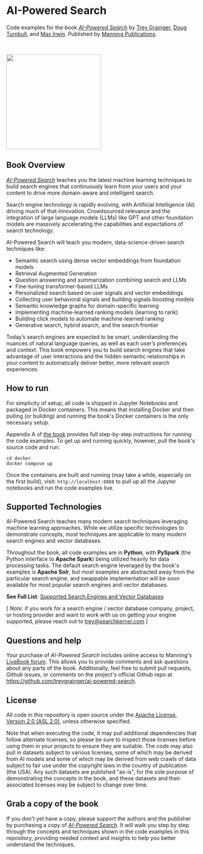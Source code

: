 # AI-Powered Search

Code examples for the book [_AI-Powered Search_](https://aipowerersearch.com) by [Trey Grainger](https://www.linkedin.com/in/treygrainger/), [Doug Turnbull](https://www.linkedin.com/in/softwaredoug/), and [Max Irwin](https://www.linkedin.com/in/maxirwin/). Published by [Manning Publications](https://www.manning.com).

<br/>

<a href="https://aipoweredsearch.com/the-book"><img 
src="https://aipoweredsearch.com/images/book-cover.jpg?for=code-readme" 
width="250px"></a>

## Book Overview
[_AI-Powered Search_](https://aipowerersearch.com) teaches you the latest machine learning techniques to build search engines that continuously learn from your users and your content to drive more domain-aware and intelligent search.

Search engine technology is rapidly evolving, with Artificial Intelligence (AI) driving much of that innovation. Crowdsourced relevance and the integration of large language models (LLMs) like GPT and other foundation models are massively accelerating the capabilities and expectations of search technology.

AI-Powered Search will teach you modern, data-science-driven search techniques like: 
- Semantic search using dense vector embeddings from foundation models
- Retrieval Augmented Generation
- Question answering and summarization combining search and LLMs
- Fine-tuning transformer-based LLMs
- Personalized search based on  user signals and vector embeddings
- Collecting user behavioral signals and building signals boosting models
- Semantic knowledge graphs for domain-specific learning
- Implementing machine-learned ranking models (learning to rank)
- Building click models to automate machine-learned ranking
- Generative search, hybrid search, and the search frontier

Today’s search engines are expected to be smart, understanding the nuances of natural language queries, as well as each user’s preferences and context. This book empowers you to build search engines that take advantage of user interactions and the hidden semantic relationships in your content to automatically deliver better, more relevant search experiences.

## How to run
For simplicity of setup, all code is shipped in Jupyter Notebooks and packaged in Docker containers. This means that installing Docker and then pulling (or building) and running the book's Docker containers is the only necessary setup.

Appendix A of [the book](https://aipoweredsearch.com) provides full step-by-step instructions for running the code examples. To get up and running quickly, however, pull the book's source code and run:
```
cd docker
docker compose up
```

Once the containers are built and running (may take a while, especially on the first build), visit:
`http://localhost:8888` to pull up all the Jupyter notebooks and run the code examples live.

## Supported Technologies
AI-Powered Search teaches many modern search techniques leveraging machine learning approaches. While we utilize specific technologies to demonstrate concepts, most techniques are applicable to many modern search engines and vector databases.

Throughout the book, all code examples are in **Python**, with **PySpark** (the Python interface to **Apache Spark**) being utilized heavily for data processing tasks. The default search engine leveraged by the book's examples is **Apache Solr**, but most examples are abstracted away from the particular search engine, and swappable implementation will be soon available for most popular search engines and vector databases.

**See Full List**: [Supported Search Engines and Vector Databases](engines/README.md)

[ *Note*: if you work for a search engine / vector database company, project, or hosting provider and want to work with us on getting your engine supported, please reach out to trey@searchkernel.com ]

## Questions and help
Your purchase of _AI-Powered Search_ includes online access to Manning's [LiveBook forum](https://livebook.manning.com/forum?product=graingert). This allows you to provide comments and ask questions about any parts of the book. Additionally, feel free to submit pull requests, Github issues, or comments on the project's official Github repo at https://github.com/treygrainger/ai-powered-search.

## License
All code in this repository is open source under the [Apache License, Version 2.0 (ASL 2.0)](https://www.apache.org/licenses/LICENSE-2.0), unless otherwise specified.

Note that when executing the code, it may pull additional dependencies that follow alternate licenses, so please be sure to inspect those licenses before using them in your projects to ensure they are suitable. The code may also pull in datasets subject to various licenses, some of which may be derived from AI models and some of which may be derived from web crawls of data subject to fair use under the copyright laws in the country of publication (the USA). Any such datasets are published "as-is", for the sole purpose of demonstrating the concepts in the book, and these datasets and their associated licenses may be subject to change over time.

## Grab a copy of the book
If you don't yet have a copy, please support the authors and the publisher by purchasing a copy of [_AI-Powered Search_](http://aipowerersearch.com). It will walk you step by step through the concepts and techniques shown in the code examples in this repository, providing needed context and insights to help you better understand the techniques.
